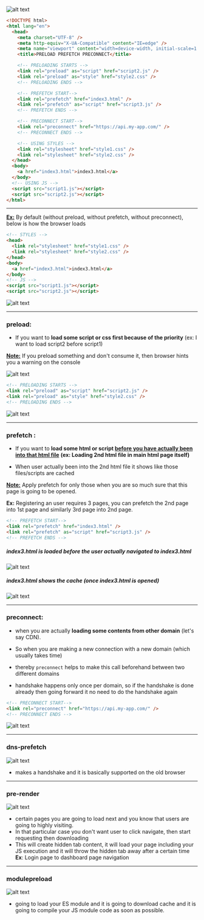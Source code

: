 
![alt text](imagesUsed/ResourceHinting-1.JPG)

```html
<!DOCTYPE html>
<html lang="en">
  <head>
    <meta charset="UTF-8" />
    <meta http-equiv="X-UA-Compatible" content="IE=edge" />
    <meta name="viewport" content="width=device-width, initial-scale=1.0" />
    <title>PRELOAD PREFETCH PRECONNECT</title>

    <!-- PRELOADING STARTS -->
    <link rel="preload" as="script" href="script2.js" />
    <link rel="preload" as="style" href="style2.css" />
    <!-- PRELOADING ENDS -->

    <!-- PREFETCH START-->
    <link rel="prefetch" href="index3.html" />
    <link rel="prefetch" as="script" href="script3.js" />
    <!-- PREFETCH ENDS -->

    <!-- PRECONNECT START-->
    <link rel="preconnect" href="https://api.my-app.com/" />
    <!-- PRECONNECT ENDS -->

    <!-- USING STYLES -->
    <link rel="stylesheet" href="style1.css" />
    <link rel="stylesheet" href="style2.css" />
  </head>
  <body>
    <a href="index3.html">index3.html</a>
  </body>
  <!-- USING JS -->
  <script src="script1.js"></script>
  <script src="script2.js"></script>
</html>
```

---

<u>**Ex:**</u> By default (without preload, without prefetch, without preconnect), below is how the browser loads

```html
<!-- STYLES -->
<head>
  <link rel="stylesheet" href="style1.css" />
  <link rel="stylesheet" href="style2.css" />
</head>
<body>
  <a href="index3.html">index3.html</a>
</body>
<!-- JS -->
<script src="script1.js"></script>
<script src="script2.js"></script>
```
![alt text](imagesUsed/ResourceHinting-2.JPG)

---

### **preload**: 
- If you want to **load some script or css first because of the priority** (ex: I want to load script2 before script1)

<u><b>Note:</b></u> If you preload something and don't consume it, then browser hints you a warning on the console

![alt text](imagesUsed/ResourceHinting-3.JPG)
```html
<!-- PRELOADING STARTS -->
<link rel="preload" as="script" href="script2.js" />
<link rel="preload" as="style" href="style2.css" />
<!-- PRELOADING ENDS -->
```

![alt text](imagesUsed/ResourceHinting-4.JPG)

---

### **prefetch** :
- If you want to **load some html or script <ins>before you have actually been into that html file**</ins> **(ex: Loading 2nd html file in main html page itself)**

- When user actually been into the 2nd html file it shows like those files/scripts are cached

<u><b>Note:</b></u> Apply prefetch for only those when you are so much sure that this page is going to be opened.

**Ex:** Registering an user requires 3 pages, you can prefetch the 2nd page into 1st page and similarly 3rd page into 2nd page.

```html
<!-- PREFETCH START-->
<link rel="prefetch" href="index3.html" />
<link rel="prefetch" as="script" href="script3.js" />
<!-- PREFETCH ENDS -->
```

##### index3.html is loaded before the user actually navigated to index3.html
![alt text](imagesUsed/ResourceHinting-5.JPG)

##### index3.html shows the cache (once index3.html is opened)

![alt text](imagesUsed/ResourceHinting-6.JPG)

---

### **preconnect**:
- when you are actually **loading some contents from other domain** (let's say CDN).

- So when you are making a new connection with a new domain (which usually takes time)

- thereby `preconnect` helps to make this call beforehand between two different domains

- handshake happens only once per domain, so if the handshake is done already then going forward it no need to do the handshake again

```html
<!-- PRECONNECT START-->
<link rel="preconnect" href="https://api.my-app.com/" />
<!-- PRECONNECT ENDS -->
```
![alt text](imagesUsed/ResourceHinting-7.JPG)

---

### dns-prefetch

![alt text](imagesUsed/ResourceHinting-8.JPG)

- makes a handshake and it is basically supported on the old browser

-----


### pre-render
![alt text](imagesUsed/ResourceHinting-9.JPG)

- certain pages you are going to load next and you know that users are going to highly visiting.
- In that particular case you don't want user to click navigate, then start requesting then downloading
- This will create hidden tab content, it will load your page including your JS execution and it will throw the hidden tab away after a certain time 
**Ex**: Login page to dashboard page navigation 


---------------

### modulepreload
![alt text](imagesUsed/ResourceHinting-10.JPG)

- going to load your ES module and it is going to download cache and it is going to compile your JS module code as soon as possible.